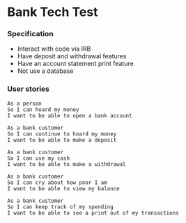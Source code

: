 # Bank Tech Test

### Specification

- Interact with code via IRB
- Have deposit and withdrawal features
- Have an account statement print feature
- Not use a database

### User stories

```
As a person
So I can hoard my money
I want to be able to open a bank account

As a bank customer
So I can continue to hoard my money
I want to be able to make a deposit

As a bank customer
So I can use my cash
I want to be able to make a withdrawal

As a bank customer
So I can cry about how poor I am
I want to be able to view my balance

As a bank customer
So I can keep track of my spending
I want to be able to see a print out of my transactions

```
